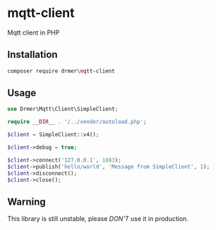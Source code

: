 # mqtt-client
Mqtt client in PHP

## Installation
```sh
composer require drmer\mqtt-client
```

## Usage
```php
use Drmer\Mqtt\Client\SimpleClient;

require __DIR__ . '/../vendor/autoload.php';

$client = SimpleClient::v4();

$client->debug = true;

$client->connect('127.0.0.1', 1883);
$client->publish('hello/world', 'Message from SimpleClient', 1);
$client->disconnect();
$client->close();
```

## Warning
This library is still unstable, please *DON'T* use it in production.
